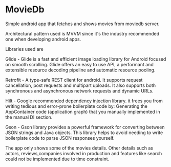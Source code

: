 # MovieDb

Simple android app that fetches and shows movies from moviedb server.

Architectural pattern used is MVVM since it's the industry recommended one when developing android apps.

Libraries used are

Glide - Glide is a fast and efficient image loading library for Android focused on smooth scrolling. Glide offers an easy to use API, a performant and extensible resource decoding pipeline and automatic resource pooling.

Retrofit - A type-safe REST client for android. It supports request cancellation, post requests and multipart uploads. It also supports both synchronous and asynchronous network requests and dynamic URLs.

Hilt - Google recommended dependency injection library. it frees you from writing tedious and error-prone boilerplate code by: Generating the AppContainer code (application graph) that you manually implemented in the manual DI section.

Gson - Gson library provides a powerful framework for converting between JSON strings and Java objects. This library helps to avoid needing to write boilerplate code to parse JSON responses yourself.

The app only shows some of the movies details. Other details such as actors, reviews,companies involved in production and features like search could not be implemented due to time constraint.

